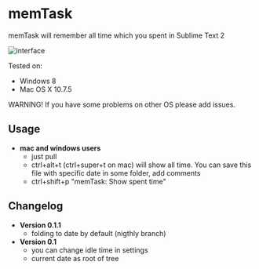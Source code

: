 memTask
=======

memTask will remember all time which you spent in Sublime Text 2

![interface](https://dl.dropbox.com/u/3478999/different/memTask.PNG "interface")

Tested on:
  - Windows 8
  - Mac OS X 10.7.5

WARNING! If you have some problems on other OS please add issues.

## Usage
  - **mac and windows users**
    - just pull
    - ctrl+alt+t (ctrl+super+t on mac) will show all time. You can save this file with specific date in some folder, add comments
    - ctrl+shift+p "memTask: Show spent time"

## Changelog
  - **Version 0.1.1**
    - folding to date by default (nigthly branch)
  - **Version 0.1**
    - you can change idle time in settings
    - current date as root of tree